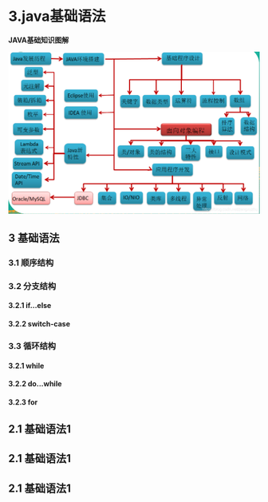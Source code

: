 # 3.java基础语法

**JAVA基础知识图解** 

 ![JAVA基础知识图解](../image/java_base.png)

## 3 基础语法
### 3.1 顺序结构

### 3.2 分支结构
#### 3.2.1 if...else
#### 3.2.2 switch-case

### 3.3 循环结构
#### 3.2.1 while
#### 3.2.2 do...while
#### 3.2.3 for


## 2.1 基础语法1
## 2.1 基础语法1
## 2.1 基础语法1

